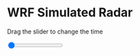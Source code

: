 <h1>WRF Simulated Radar</h1>
<p>Drag the slider to change the time</p>

<div class="slidecontainer">
<input oninput='setImage(this)' class="slider" type="range" min="0" max="5" value="0" step="1" />
<img id='img'/>
</div>

<script>
var img = document.getElementById('img');
var img_array = ['/assets/images/wrf/rf_wrfout_d01_2020-04-27_12:00:00.png',
'/assets/images/wrf/rf_wrfout_d01_2020-04-27_13:00:00.png',
'/assets/images/wrf/rf_wrfout_d01_2020-04-27_14:00:00.png',
'/assets/images/wrf/rf_wrfout_d01_2020-04-27_15:00:00.png',
'/assets/images/wrf/rf_wrfout_d01_2020-04-27_16:00:00.png',];
function setImage(obj)
{
        var value = obj.value;
        img.src = img_array[value];

}
</script>
